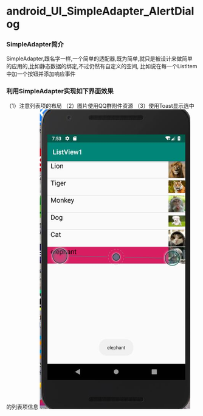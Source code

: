 # android_UI_SimpleAdapter_AlertDialog

### SimpleAdapter简介
SimpleAdapter,跟名字一样,一个简单的适配器,既为简单,就只是被设计来做简单的应用的,比如静态数据的绑定,不过仍然有自定义的空间,
比如说在每一个ListItem中加一个按钮并添加响应事件

### 利用SimpleAdapter实现如下界面效果
（1）注意列表项的布局
（2）图片使用QQ群附件资源
（3）使用Toast显示选中的列表项信息
![SimpleAdapter效果图片](https://github.com/BornTW/android_UI_SimpleAdapter_AlertDialog/blob/master/Images/android_UI_SimpleAdapter_AlertDialog_1.jpg)








